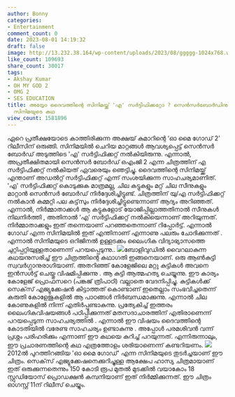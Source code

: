 ```yaml
---
author: Bonny
categories:
- Entertainment
comment_count: 0
date: 2023-08-01 14:19:32
draft: false
image: http://13.232.38.164/wp-content/uploads/2023/08/ggggg-1024x768.webp
like_count: 109693
share_count: 30017
tags:
- Akshay Kumar
- OH MY GOD 2
- OMG 2
- SES EDUCATION
title: അയ്യോ ദൈവത്തിന്റെ സിനിമയ്ക്ക് 'എ' സർട്ടിഫിക്കറ്റോ ? സെൻസർബോർഡിനു മറുപടിയുണ്ട്,  ഇതാണ്
  സിനിമയുടെ കഥ
view_count: 1581896
---
```


ഏറെ പ്രതീക്ഷയോടെ കാത്തിരിക്കുന്ന അക്ഷയ് കുമാറിന്റെ ‘ഓ മൈ ഗോഡ് 2’ റിലീസിന് ഒരുങ്ങി. സിനിമയിൽ ചെറിയ മാറ്റങ്ങൾ ആവശ്യപ്പെട്ട് സെൻസർ ബോർഡ് അടുത്തിടെ 'എ' സർട്ടിഫിക്കറ്റ് നൽകിയിരുന്നു. എന്നാൽ, അപ്രതീക്ഷിതമായി സെൻസർ ബോർഡ് ഒഎംജി 2 എന്ന ചിത്രത്തിന് എ സർട്ടിഫിക്കറ്റ് നൽകിയത് ഏവരെയും ഞെട്ടിച്ചു. ദൈവത്തിന്റെ സിനിമയ്ക്ക് എന്താണ് അഡൽറ്റ് സർട്ടിഫിക്കറ്റ് എന്ന് സംശയിക്കുന്ന സാഹചര്യമാണിത്. 'എ' സർട്ടിഫിക്കറ്റ് കൊടുക്കുക മാത്രമല്ല, ചില കട്ടുകളും മറ്റ് ചില സീനുകളും മാറ്റാൻ സെൻസർ ബോർഡ് നിർദ്ദേശിച്ചിട്ടുണ്ട്. [](http://13.232.38.164/wp-content/uploads/2023/08/dqdfff.jpg)ചിത്രത്തിന് യു/എ സർട്ടിഫിക്കറ്റ് നൽകാൻ കമ്മറ്റി പല കട്ട്‌സും നിർദ്ദേശിച്ചിട്ടുണ്ടെന്നാണ് ആദ്യം അറിഞ്ഞത്. എന്നാൽ, നിർമ്മാതാക്കൾ ആ കട്ടുകളോട് യോജിപ്പില്ലാത്തതിനാൽ സീനുകൾ നിലനിർത്തി , അതിനാൽ ‘എ’ സർട്ടിഫിക്കറ്റ് നൽകിയെന്നാണ് അറിയുന്നത്. നിർമ്മാതാക്കളും ഇത് തന്നെയാണ് പറഞ്ഞതെന്നാണ് റിപ്പോർട്ട്. എന്നാൽ ഗോഡ് എന്ന സിനിമയിൽ ഇത് എന്തിനാണ് എന്നാണു പലരും ചോദിക്കുന്നത് . എന്നാൽ സിനിമയുടെ ഒറിജിനൽ ഉള്ളടക്കം ലൈംഗിക വിദ്യാഭ്യാസത്തെ ചുറ്റിപ്പറ്റിയുള്ളതാണെന്ന് പറയപ്പെടുന്നു.. [![](http://13.232.38.164/wp-content/uploads/2023/08/ggggg-1024x768.webp)](https://cdn.boolokam.com/articles/2023/08/ggggg.webp)ബോളിവുഡിൽ വൈറലാകുന്ന കഥയനുസരിച്ച് ഈ ചിത്രത്തിന്റെ കഥാഗതി ഇങ്ങനെയാണ്. ഒരു ആൺകുട്ടി സ്വവർഗ്ഗാനുരാഗിയാണ്. അതറിഞ്ഞ് കോളേജിലെ മറ്റു കുട്ടികൾ അവനെ ഇൻസൾട്ട് ചെയ്തു വിഷമിപ്പിക്കുന്നു . ആ കുട്ടി ആത്മഹത്യ ചെയ്യുന്നു. ഈ കാര്യം കോളേജ് പ്രൊഫസറെ (പങ്കജ് ത്രിപാഠി) വല്ലാതെ വേദനിപ്പിച്ചു. കുട്ടികൾക്ക് സെക്‌സ് എജ്യുക്കേഷൻ കിട്ടാത്തത് കൊണ്ടാണ് ഇതെല്ലാം സംഭവിച്ചതെന്ന് കരുതി കോളേജുകളിൽ ആ പാഠങ്ങൾ നിർബന്ധമാക്കുന്നു. എന്നാൽ ചില കോണുകളിൽ നിന്ന് എതിർപ്പുണ്ടാകുന്നു. പ്രത്യേകിച്ച് ഇത്തരം ലൈംഗികവിഷയങ്ങൾ പഠിപ്പിക്കുന്നത് മതസദാചാരത്തിന് എതിരാണെന്ന് പറയപ്പെടുന്ന സാഹചര്യത്തിൽ . എന്നാൽ ഈ വിഷയം ദൈവത്തിന്റെ കോടതിയിൽ വരേണ്ട സാഹചര്യം ഉണ്ടാകുന്നു . അപ്പോൾ പരമശിവൻ വന്ന് പ്രശ്നം പരിഹരിക്കും എന്നാണ് ഈ കഥയെ കുറിച്ച് പറയുന്നത്. എന്നിരുന്നാലും, ഈ പ്രചാരണത്തിന്റെ കഥ എത്രത്തോളം ശരിയാണെന്ന് കണ്ടറിയണം. [![](https://cdn.boolokam.com/articles/2023/08/geeer.jpg)](https://cdn.boolokam.com/articles/2023/08/geeer.jpg)2012ൽ പുറത്തിറങ്ങിയ 'ഓ മൈ ഗോഡ്' എന്ന സിനിമയുടെ തുടർച്ചയാണ് ഈ ചിത്രം. സെക്‌സ് എജ്യുക്കേഷനെക്കുറിച്ചുള്ള ആക്ഷേപ ഹാസ്യ ചിത്രമായാണ് ഇത് ഒരുക്കുന്നതെന്നും 150 കോടി രൂപ മുതൽ മുടക്കിൽ വയാകോം 18 സ്റ്റുഡിയോസ് പ്രൊഡക്ഷൻ കമ്പനിയാണ് ഇത് നിർമ്മിക്കുന്നത്. ഈ ചിത്രം ഓഗസ്റ്റ് 11ന് റിലീസ് ചെയ്യും.